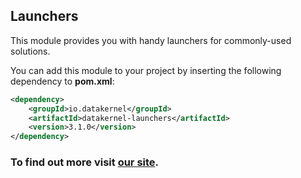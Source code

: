 ## Launchers

This module provides you with handy launchers for commonly-used solutions.

You can add this module to your project by inserting the following dependency to **pom.xml**:
```xml
<dependency>
    <groupId>io.datakernel</groupId>
    <artifactId>datakernel-launchers</artifactId>
    <version>3.1.0</version>
</dependency>
```

### To find out more visit [our site](https://datakernel.io/docs/core/launcher.html).